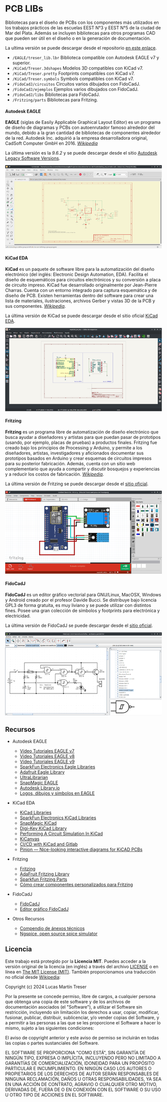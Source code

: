 # PCB LIBs

Bibliotecas para el diseño de PCBs con los componentes más utilizados en los trabajos prácticos de las escuelas EEST N°3 y EEST N°5 de la ciudad de Mar del Plata. Además se incluyen bibliotecas para otros programas CAD que pueden ser útil en el diseño o en la generación de documentación.

La ultima versión se puede descargar desde el repositorio [en este enlace](https://github.com/lmtreser/pcb_libs/).

- `/EAGLE/treser_lib.lbr` Biblioteca compatible con Autodesk EAGLE v7 y superior.
- `/KiCad/Treser.3dshapes` Modelos 3D compatibles con KiCad v7.
- `/KiCad/Treser.pretty` Footprints compatibles con KiCad v7.
- `/KiCad/Treser.symbols` Symbols compatibles con KiCad v7.
- `/FidoCadJ/circuitos` Circuitos varios dibujados con FidoCadJ.
- `/FidoCadJ/ejemplos` Ejemplos varios dibujados con FidoCadJ.
- `/FidoCadJ/libs` Bibliotecas para FidoCadJ.
- `/Fritzing/parts` Bibliotecas para Fritzing.

#### Autodesk EAGLE

**EAGLE** (siglas de Easily Applicable Graphical Layout Editor) es un programa de diseño de diagramas y PCBs con autoenrutador famoso alrededor del mundo, debido a la gran cantidad de bibliotecas de componentes alrededor de la red. Autodesk Inc. adquirió a la empresa desarrolladora original, CadSoft Computer GmbH en 2016. [*Wikipedia*](https://es.m.wikipedia.org/wiki/EAGLE)

La última versión es la *9.6.2* y se puede descargar desde el sitio [Autodesk Legacy Software Versions](http://eagle.autodesk.com/eagle/software-versions/).

![](./docs/screenshots/eagle.png)

#### KiCad EDA

**KiCad** es un paquete de software libre para la automatización del diseño electrónico (del inglés: Electronic Design Automation, EDA). Facilita el diseño de esquemáticos para circuitos electrónicos y su conversión a placa de circuito impreso. KiCad fue desarrollado originalmente por Jean-Pierre Charras. Cuenta con un entorno integrado para captura esquemática y de diseño de PCB. Existen herramientas dentro del software para crear una lista de materiales, ilustraciones, archivos Gerber y vistas 3D de la PCB y sus componentes. [*Wikipedia*](https://es.m.wikipedia.org/wiki/KiCad).

La última versión de KiCad se puede descargar desde el sitio oficial [KiCad EDA](https://www.kicad.org/).

![](./docs/screenshots/kicad.png)

#### Fritzing

**Fritzing** es un programa libre de automatización de diseño electrónico que busca ayudar a diseñadores y artistas para que puedan pasar de prototipos (usando, por ejemplo, placas de pruebas) a productos finales. Fritzing fue creado bajo los principios de Processing y Arduino, y permite a los diseñadores, artistas, investigadores y aficionados documentar sus prototipos basados en Arduino y crear esquemas de circuitos impresos para su posterior fabricación. Además, cuenta con un sitio web complementario que ayuda a compartir y discutir bosquejos y experiencias y a reducir los costos de fabricación. [*Wikipedia*](https://es.m.wikipedia.org/wiki/Fritzing).

La última versión de Fritzing se puede descargar desde el [sitio oficial](https://fritzing.org/download/).

![](./docs/screenshots/fritzing.png)

#### FidoCadJ

**FidoCadJ** es un editor gráfico vectorial para GNU/Linux, MacOSX, Windows y Android creado por el profesor Davide Bucci. Se distribuye bajo licencia GPL3 de forma gratuita, es muy liviano y se puede utilizar con distintos fines. Posee una gran colección de símbolos y footprints para electrónica y electricidad.

La última versión de FidoCadJ se puede descargar desde el [sitio oficial](http://darwinne.github.io/FidoCadJ/index.html).

![](./docs/screenshots/fidocadj.png)

## Recursos

- Autodesk EAGLE
  - [Vídeo Tutoriales EAGLE v7](https://drive.google.com/drive/folders/1XGSJn0cd9M4ImH0A7ExIwCd90hmlcn3g)
  - [Vídeo Tutoriales EAGLE v8](https://drive.google.com/drive/folders/1uMNlElwInSr0HR45rr7a-xuvfVmWcQN1)
  - [Vídeo Tutoriales EAGLE v9](https://drive.google.com/drive/folders/1IOiAV6nzpNvacRHGGPwNLOrX68K4Gx2w)
  - [SparkFun Electronics Eagle Libraries](https://github.com/sparkfun/SparkFun-Eagle-Libraries)
  - [Adafruit Eagle Library](https://github.com/adafruit/Adafruit-Eagle-Library)
  - [UltraLibrarian](https://www.ultralibrarian.com/cad-vendors/eagle/)
  - [SnapMagic EAGLE](https://www.snapeda.com/eagle/)
  - [Autodesk Library.io](https://library.io/)
  - [Logos, dibujos y simbolos en EAGLE](https://www.automatismos-mdq.com.ar/blog/2011/07/logos-dibujos-y-simbolos-en-eagle.html)

- KiCad EDA
  - [KiCad Libraries](https://kicad.github.io/)
  - [SparkFun Electronics KiCad Libraries](https://github.com/sparkfun/SparkFun-KiCad-Libraries)
  - [SnapMagic KiCad](https://www.snapeda.com/kicad/)
  - [Digi-Key KiCad Library](https://github.com/Digi-Key/digikey-kicad-library)
  - [Performing A Circuit Simulation In KiCad](https://www.woolseyworkshop.com/2019/07/01/performing-a-circuit-simulation-in-kicad/)
  - [KiCanvas](https://blog.thea.codes/introducing-kicanvas/)
  - [CI/CD with KiCad and Gitlab](https://sschueller.github.io/posts/ci-cd-with-kicad-and-gitlab/)
  - [Pinion — Nice-looking interactive diagrams for KiCAD PCBs](https://yaqwsx.github.io/Pinion/)

- Fritzing
  - [Fritzing](https://fritzing.org/)
  - [AdaFruit Fritzing Library](https://github.com/adafruit/Fritzing-Library)
  - [Sparkfun Fritzing Parts](https://github.com/sparkfun/Fritzing_Parts)
  - [Cómo crear componentes personalizados para Fritzing](https://www.automatismos-mdq.com.ar/blog/2020/04/como-crear-componentes-personalizados-para-fritzing.html)

- FidoCadJ
  - [FidoCadJ](https://darwinne.github.io/FidoCadJ/)
  - [Editor gráfico FidoCadJ](https://www.automatismos-mdq.com.ar/blog/2020/06/editor-grafico-fidocadj.html)
  
- Otros Recursos
  - [Compendio de ánexos técnicos](https://drive.google.com/drive/folders/1JNl1bw6pRH7ckWr4CoAMkLXcyVetzXd8)
  - [Ngspice, open source spice simulator](https://ngspice.sourceforge.io/)

## Licencia

Este trabajo está protegido por la **Licencia MIT**. Puedes acceder a la versión original de la licencia (en inglés) a través del archivo [LICENSE](./LICENSE) o en línea en [The MIT License (MIT)](https://mit-license.org/). También proporcionamos una traducción no oficial desde [Wikipedia](https://es.m.wikipedia.org/wiki/Licencia_MIT#La_licencia):

Copyright (c) 2024 Lucas Martín Treser

Por la presente se concede permiso, libre de cargos, a cualquier persona que obtenga una copia de este software y de los archivos de documentación asociados (el "Software"), a utilizar el Software sin restricción, incluyendo sin limitación los derechos a usar, copiar, modificar, fusionar, publicar, distribuir, sublicenciar, y/o vender copias del Software, y a permitir a las personas a las que se les proporcione el Software a hacer lo mismo, sujeto a las siguientes condiciones:

El aviso de copyright anterior y este aviso de permiso se incluirán en todas las copias o partes sustanciales del Software.

EL SOFTWARE SE PROPORCIONA "COMO ESTÁ", SIN GARANTÍA DE NINGÚN TIPO, EXPRESA O IMPLÍCITA, INCLUYENDO PERO NO LIMITADO A GARANTÍAS DE COMERCIALIZACIÓN, IDONEIDAD PARA UN PROPÓSITO PARTICULAR E INCUMPLIMIENTO. EN NINGÚN CASO LOS AUTORES O PROPIETARIOS DE LOS DERECHOS DE AUTOR SERÁN RESPONSABLES DE NINGUNA RECLAMACIÓN, DAÑOS U OTRAS RESPONSABILIDADES, YA SEA EN UNA ACCIÓN DE CONTRATO, AGRAVIO O CUALQUIER OTRO MOTIVO, DERIVADAS DE, FUERA DE O EN CONEXIÓN CON EL SOFTWARE O SU USO U OTRO TIPO DE ACCIONES EN EL SOFTWARE.
